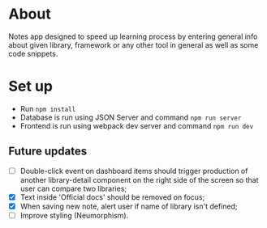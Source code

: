 # About

Notes app designed to speed up learning process by entering general info about given library, framework or any other tool in general as well as some code snippets.

# Set up
- Run `npm install`
- Database is run using JSON Server and command `npm run server`
- Frontend is run using webpack dev server and command `npm run dev`

## Future updates

- [ ] Double-click event on dashboard items should trigger production of another library-detail component on the right side of the screen so that user can compare two libraries;
- [x] Text inside 'Official docs' should be removed on focus;
- [x] When saving new note, alert user if name of library isn't defined; 
- [ ] Improve styling (Neumorphism).

